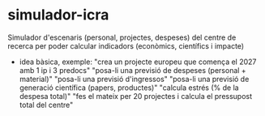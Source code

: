 # simulador-icra

Simulador d'escenaris (personal, projectes, despeses) del centre de recerca per
poder calcular indicadors (econòmics, científics i impacte)

- idea bàsica, exemple:
  "crea un projecte europeu que comença el 2027 amb 1 ip i 3 predocs"
  "posa-li una previsió de despeses (personal + material)"
  "posa-li una previsió d'ingressos"
  "posa-li una previsió de generació científica (papers, productes)"
  "calcula estrés (% de la despesa total)"
  "fes el mateix per 20 projectes i calcula el pressupost total del centre"
